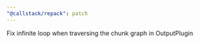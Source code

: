 ```yaml
---
"@callstack/repack": patch
---
```


Fix infinite loop when traversing the chunk graph in OutputPlugin
